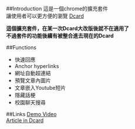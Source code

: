 
##Introduction
這是一個chrome的擴充套件  
讓使用者可以更方便的瀏覽 [Dcard](https://www.dcard.tw/)

**這個擴充套件，在某一次Dcard大改版後就不在適用了**  
**不過套件的功能後續有被整合進去現在的Dcard**

##Functions
* 快速回應
* Anchor hyperlinks
* 網址自動超連結
* 預覽文章內圖片
* 文章嵌入Youtube短片
* 隱藏話梗
* 校園聊天搜尋


##Links
[Demo Video](http://www.youtube.com/watch?v=rLZz38NntX0)  
[Article in Dcard](https://www.dcard.tw/f/talks/p/11924)



